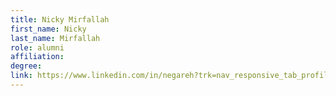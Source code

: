 ```yaml
---
title: Nicky Mirfallah
first_name: Nicky
last_name: Mirfallah
role: alumni
affiliation:
degree:
link: https://www.linkedin.com/in/negareh?trk=nav_responsive_tab_profile_pic
---
```

